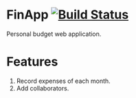 # FinApp [![Build Status](https://travis-ci.org/ronihcohen/fin-app-ng.svg?branch=master)](https://travis-ci.org/ronihcohen/fin-app-ng.svg)

Personal budget web application.

# Features

1. Record expenses of each month.
2. Add collaborators.
 

